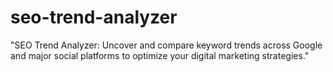 # seo-trend-analyzer
"SEO Trend Analyzer: Uncover and compare keyword trends across Google and major social platforms to optimize your digital marketing strategies."
